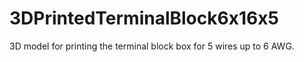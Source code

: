 # 3DPrintedTerminalBlock6x16x5
3D model for printing the terminal block box for 5 wires up to 6 AWG.  
